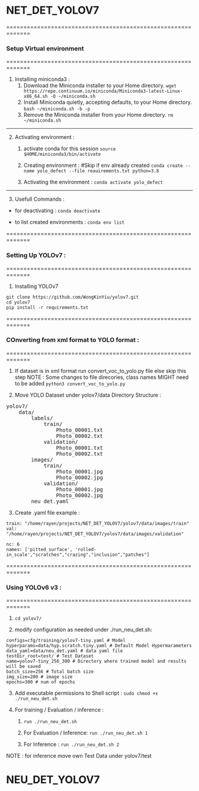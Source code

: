 # NET_DET_YOLOV7


=============================================================

### Setup Virtual environment

=============================================================

1. Installing miniconda3 : 
    1. Download the Miniconda installer to your Home directory.
`wget https://repo.continuum.io/miniconda/Miniconda3-latest-Linux-x86_64.sh -O ~/miniconda.sh`
    2. Install Miniconda quietly, accepting defaults, to your Home directory.
`bash ~/miniconda.sh -b -p`
    3. Remove the Miniconda installer from your Home directory.
`rm ~/miniconda.sh`
----------------------------------------------

2. Activating environment :
    1. activate conda for this session
`source $HOME/miniconda3/bin/activate`

    2. Creating environment : #Skip if env already created
`conda create --name yolo_defect --file reauirements.txt python=3.8`

    3. Activating the environment : 
`conda activate yolo_defect`

----------------------------------------------

3. Usefull Commands :
- for deactivating :
`conda deactivate`

- to list created environments :
`conda env list`

=============================================================

### Setting Up YOLOv7 : 

=============================================================

1. Installing YOLOv7
```
git clone https://github.com/WongKinYiu/yolov7.git 
cd yolov7
pip install -r requirements.txt
```

=============================================================

### COnverting from xml format to YOLO format : 

=============================================================

1. If dataset is in xml format run convert_voc_to_yolo.py file else skip this step
NOTE : Some changes to file direcories, class names MIGHT need to be added
`python3 convert_voc_to_yolo.py`


2. Move YOLO Dataset under yolov7/data
Directory Structure :

<pre>
yolov7/
    data/
        labels/
            train/
                Photo_00001.txt
                Photo_00002.txt
            validation/
                Photo_00001.txt
                Photo_00002.txt
        images/
            train/
                Photo_00001.jpg
                Photo_00002.jpg
            validation/
                Photo_00001.jpg
                Photo_00002.jpg
        neu_det.yaml
</pre>

3. Create .yaml file
example : 
```
train: "/home/rayen/projects/NET_DET_YOLOV7/yolov7/data/images/train"
val: "/home/rayen/projects/NET_DET_YOLOV7/yolov7/data/images/validation"

nc: 6
names: ['pitted_surface', 'rolled-in_scale',"scratches","crazing","inclusion","patches"]
```


=============================================================

### Using YOLOv6 v3 : 

=============================================================

1. `cd yolov7/` 

2. modify configuration as needed under ./run_neu_det.sh: 
```
configs=cfg/training/yolov7-tiny.yaml # Model
hyperparams=data/hyp.scratch.tiny.yaml # Default Model Hypermarameters
data_yaml=data/neu_det.yaml # data yaml file
testDir_root=test/ # Test Dataset
name=yolov7-tiny_256_300 # Directory where trained model and results will be saved
batch_size=256 # Total batch size
img_size=200 # image size 
epochs=300 # num of epochs
```

3. Add executable permissions to Shell script :
`sudo chmod +x ./run_neu_det.sh` 

4. For training / Evaluation / inference :

    1. `run ./run_neu_det.sh`

    2. For Evaluation / Inference:
    `run ./run_neu_det.sh 1`

    2. For Inference :
    `run ./run_neu_det.sh 2`

NOTE : for inference move own Test Data under yolov7/test




# NEU_DET_YOLOV7
